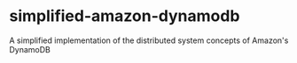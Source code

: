 # simplified-amazon-dynamodb
A simplified implementation of the distributed system concepts of Amazon's DynamoDB
